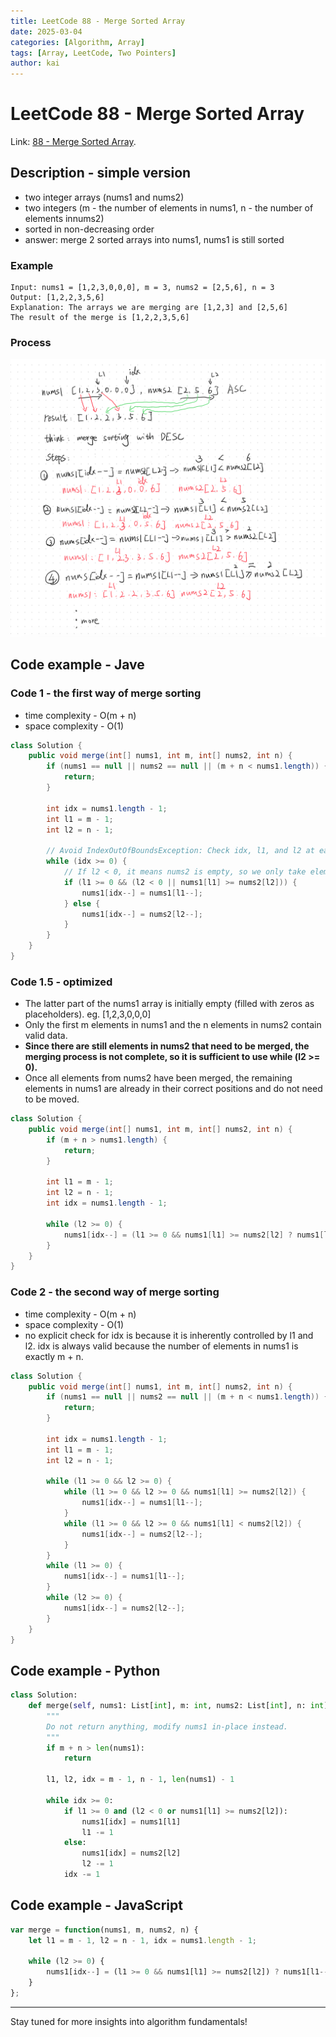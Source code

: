 ```yaml
---
title: LeetCode 88 - Merge Sorted Array
date: 2025-03-04
categories: [Algorithm, Array]
tags: [Array, LeetCode, Two Pointers]
author: kai
---
```


# LeetCode 88 - Merge Sorted Array

Link: [88 - Merge Sorted Array](https://leetcode.com/problems/merge-sorted-array/description/).

## Description - simple version
- two integer arrays (nums1 and nums2)
- two integers (m - the number of elements in nums1, n - the number of elements innums2)
- sorted in non-decreasing order
- answer: merge 2 sorted arrays into nums1, nums1 is still sorted


### Example

```
Input: nums1 = [1,2,3,0,0,0], m = 3, nums2 = [2,5,6], n = 3
Output: [1,2,2,3,5,6]
Explanation: The arrays we are merging are [1,2,3] and [2,5,6]
The result of the merge is [1,2,2,3,5,6]
```

### Process
![Merge Sorted Array](/assets/img/posts/Algorithm/Array/LC88.png)

## Code example - Jave
### Code 1 - the first way of merge sorting
- time complexity - O(m + n)
- space complexity - O(1)

```java
class Solution {
    public void merge(int[] nums1, int m, int[] nums2, int n) {
        if (nums1 == null || nums2 == null || (m + n < nums1.length)) {
            return;
        }

        int idx = nums1.length - 1;
        int l1 = m - 1;
        int l2 = n - 1;

        // Avoid IndexOutOfBoundsException: Check idx, l1, and l2 at each step.
        while (idx >= 0) {
            // If l2 < 0, it means nums2 is empty, so we only take elements from nums1.
            if (l1 >= 0 && (l2 < 0 || nums1[l1] >= nums2[l2])) {
                nums1[idx--] = nums1[l1--];
            } else {
                nums1[idx--] = nums2[l2--];
            }
        }       
    }
}
```

### Code 1.5 - optimized
- The latter part of the nums1 array is initially empty (filled with zeros as placeholders). eg. [1,2,3,0,0,0]
- Only the first m elements in nums1 and the n elements in nums2 contain valid data.
- **Since there are still elements in nums2 that need to be merged, the merging process is not complete, so it is sufficient to use while (l2 >= 0).**
- Once all elements from nums2 have been merged, the remaining elements in nums1 are already in their correct positions and do not need to be moved.

```java
class Solution {
    public void merge(int[] nums1, int m, int[] nums2, int n) {
        if (m + n > nums1.length) {
            return;
        }

        int l1 = m - 1;
        int l2 = n - 1;
        int idx = nums1.length - 1;

        while (l2 >= 0) {
            nums1[idx--] = (l1 >= 0 && nums1[l1] >= nums2[l2] ? nums1[l1--] : nums2[l2--]);
        }
    }
}
```


### Code 2 - the second way of merge sorting
- time complexity - O(m + n)
- space complexity - O(1)
- no explicit check for idx is because it is inherently controlled by l1 and l2. idx is always valid because the number of elements in nums1 is exactly m + n.

```java
class Solution {
    public void merge(int[] nums1, int m, int[] nums2, int n) {
        if (nums1 == null || nums2 == null || (m + n < nums1.length)) {
            return;
        }

        int idx = nums1.length - 1;
        int l1 = m - 1;
        int l2 = n - 1;

        while (l1 >= 0 && l2 >= 0) {
            while (l1 >= 0 && l2 >= 0 && nums1[l1] >= nums2[l2]) {
                nums1[idx--] = nums1[l1--];
            }
            while (l1 >= 0 && l2 >= 0 && nums1[l1] < nums2[l2]) {
                nums1[idx--] = nums2[l2--];
            }
        }    
        while (l1 >= 0) {
            nums1[idx--] = nums1[l1--];
        }
        while (l2 >= 0) {
            nums1[idx--] = nums2[l2--];
        }
    }
}
```

## Code example - Python

```python
class Solution:
    def merge(self, nums1: List[int], m: int, nums2: List[int], n: int) -> None:
        """
        Do not return anything, modify nums1 in-place instead.
        """
        if m + n > len(nums1):
            return

        l1, l2, idx = m - 1, n - 1, len(nums1) - 1

        while idx >= 0:
            if l1 >= 0 and (l2 < 0 or nums1[l1] >= nums2[l2]):
                nums1[idx] = nums1[l1]
                l1 -= 1
            else:
                nums1[idx] = nums2[l2]
                l2 -= 1
            idx -= 1
```


## Code example - JavaScript

```javascript
var merge = function(nums1, m, nums2, n) {
    let l1 = m - 1, l2 = n - 1, idx = nums1.length - 1;

    while (l2 >= 0) {
        nums1[idx--] = (l1 >= 0 && nums1[l1] >= nums2[l2]) ? nums1[l1--] : nums2[l2--];
    }
};
```



---

Stay tuned for more insights into algorithm fundamentals!